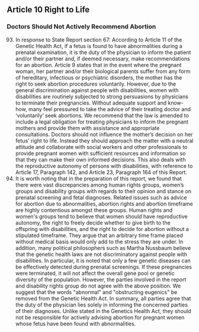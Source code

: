## Article 10 Right to Life

### Doctors Should Not Actively Recommend Abortion

<ol start="93">
  <li>In response to State Report section 67: According to Article 11 of the Genetic Health Act, if a fetus is found to have abnormalities during a prenatal examination, it is the duty of the physician to inform the patient and/or their partner and, if deemed necessary, make recommendations for an abortion. Article 9 states that in the event where the pregnant woman, her partner and/or their biological parents suffer from any form of hereditary, infectious or psychiatric disorders, the mother has the right to seek abortion procedures voluntarily. However, due to the general discrimination against people with disabilities, women with disabilities are routinely subjected to strong persuasions by physicians to terminate their pregnancies. Without adequate support and know-how, many feel pressured to take the advice of their treating doctor and ‘voluntarily’ seek abortions. We recommend that the law is amended to include a legal obligation for treating physicians to inform the pregnant mothers and provide them with assistance and appropriate consultations. Doctors should not influence the mother’s decision on her fetus’ right to life. Instead they should approach the matter with a neutral attitude and collaborate with social workers and other professionals to provide pregnant women with sufficient resources and information so that they can make their own informed decisions. This also deals with the reproductive autonomy of persons with disabilities, with reference to Article 17, Paragraph 142, and Article 23, Paragraph 164 of this Report.</li>

  <li>It is worth noting that in the preparation of this report, we found that there were vast discrepancies among human rights groups, women’s groups and disability groups with regards to their opinion and stance on prenatal screening and fetal diagnoses. Related issues such as advice for abortion due to abnormalities, abortion rights and abortion timeframe are highly contentious amongst these groups. Human rights and women's groups tend to believe that women should have reproductive autonomy, the right to freely decide whether to give birth to the offspring with disabilities, and the right to decide for abortion without a stipulated timeframe. They argue that an arbitrary time frame placed without medical basis would only add to the stress they are under. In addition, many political philosophers such as Martha Nussbaum believe that the genetic health laws are not discriminatory against people with disabilities. In particular, it is noted that only a few genetic diseases can be effectively detected during prenatal screenings. If these pregnancies were terminated, it will not affect the overall gene pool or genetic diversity of the population. However, the parties involved in the report and disability rights group do not agree with the above position. We suggest that the words "abnormal" and "obstructing eugenics" be removed from the Genetic Health Act. In summary, all parties agree that the duty of the physician lies solely in informing the concerned parties of their diagnoses. Unlike stated in the Genetics Health Act, they should not be responsible for actively advising abortion for pregnant women whose fetus have been found with abnormalities.</li>
</ol>
